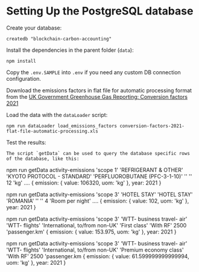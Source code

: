 # Setting Up the PostgreSQL database

Create your database:
```
createdb "blockchain-carbon-accounting"
```

Install the dependencies in the parent folder (`data`):
```
npm install
```

Copy the `.env.SAMPLE` into `.env` if you need any custom DB connection configuration.

Download the emissions factors in flat file for automatic processing format from the [UK Government Greenhouse Gas Reporting: Conversion factors 2021](https://www.gov.uk/government/publications/greenhouse-gas-reporting-conversion-factors-2021)

Load the data with the `dataLoader` script:
```
npm run dataLoader load_emissions_factors conversion-factors-2021-flat-file-automatic-processing.xls
```

Test the results:
```
The script `getData` can be used to query the database specific rows of the database, like this:
```
npm run getData activity-emissions 'scope 1' 'REFRIGERANT & OTHER' 'KYOTO PROTOCOL - STANDARD' 'PERFLUOROBUTANE (PFC-3-1-10)' '' '' 12 'kg'
....
{ emission: { value: 106320, uom: 'kg' }, year: 2021 }

npm run getData  activity-emissions 'scope 3' 'HOTEL STAY' 'HOTEL STAY' 'ROMANIA' '' '' 4 'Room per night'
....
{ emission: { value: 102, uom: 'kg' }, year: 2021 }

npm run getData  activity-emissions 'scope 3' 'WTT- business travel- air' 'WTT- flights' 'International, to/from non-UK' 'First class' 'With RF' 2500 'passenger.km'
{ emission: { value: 153.975, uom: 'kg' }, year: 2021 }

npm run getData  activity-emissions 'scope 3' 'WTT- business travel- air' 'WTT- flights' 'International, to/from non-UK' 'Premium economy class' 'With RF' 2500 'passenger.km
{ emission: { value: 61.599999999999994, uom: 'kg' }, year: 2021 }
```
